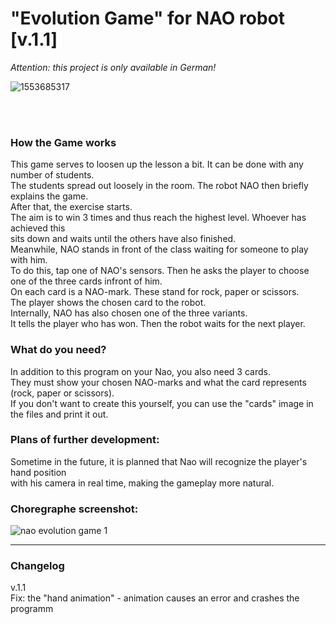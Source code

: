 # "Evolution Game" for NAO robot [v.1.1]
*Attention: this project is only available in German!*<br>

![1553685317](https://user-images.githubusercontent.com/68842909/212918999-cb1704ce-3d4f-4bec-90a7-772aa32036c7.png)

<br>
<br>

### How the Game works

This game serves to loosen up the lesson a bit. It can be done with any number of students. <br>
The students spread out loosely in the room. The robot NAO then briefly explains the game.<br>
After that, the exercise starts.<br>
The aim is to win 3 times and thus reach the highest level. Whoever has achieved this <br>
sits down and waits until the others have also finished.<br>
Meanwhile, NAO stands in front of the class waiting for someone to play with him. <br>
To do this, tap one of NAO's sensors. Then he asks the player to choose one of the three cards infront of him.<br>
On each card is a NAO-mark. These stand for rock, paper or scissors.<br>
The player shows the chosen card to the robot. <br>
Internally, NAO has also chosen one of the three variants.<br>
It tells the player who has won. Then the robot waits for the next player. <br>

### What do you need?

In addition to this program on your Nao, you also need 3 cards.<br>
They must show your chosen NAO-marks and what the card represents (rock, paper or scissors).<br>
If you don't want to create this yourself, you can use the "cards" image in the files and print it out.

### Plans of further development:

Sometime in the future, it is planned that Nao will recognize the player's hand position<br>
with his camera in real time, making the gameplay more natural.

### Choregraphe screenshot:
![nao evolution game 1](https://user-images.githubusercontent.com/68842909/213145129-9a2e5c62-193e-4891-8d9a-21d95afc7a64.jpeg)

---

### Changelog

v.1.1 <br>
Fix: the "hand animation" - animation causes an error and crashes the programm
